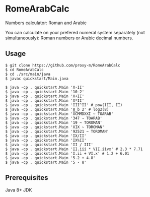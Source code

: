 # RomeArabCalc

Numbers calculator: Roman and Arabic

You can calculate on your prefered numeral system separately (not simultaneously): Roman numbers or Arabic decimal numbers.

## Usage

```
$ git clone https://github.com/proxy-m/RomeArabCalc
$ cd RomeArabCalc
$ cd ./src/main/java
$ javac quickstart/Main.java

$ java -cp . quickstart.Main 'X-II'
$ java -cp . quickstart.Main '10-2'
$ java -cp . quickstart.Main 'X+II'
$ java -cp . quickstart.Main 'X*II'
$ java -cp . quickstart.Main 'III^II' # pow(III, II)
$ java -cp . quickstart.Main '8 b 2' # log2(8)
$ java -cp . quickstart.Main 'X̅C̅MMDXXI ~ TOARAB'
$ java -cp . quickstart.Main '347 ~ TOARAB'
$ java -cp . quickstart.Main '19 ~ TOROMAN'
$ java -cp . quickstart.Main 'XIX ~ TOROMAN'
$ java -cp . quickstart.Main '92521 ~ TOROMAN'
$ java -cp . quickstart.Main 'IX/II'
$ java -cp . quickstart.Main 'IX%II'
$ java -cp . quickstart.Main 'II / III'
$ java -cp . quickstart.Main 'II.iii * VII.iivx' # 2.3 * 7.71
$ java -cp . quickstart.Main 'I.ii + VI.x' # 1.2 + 6.01
$ java -cp . quickstart.Main '5.2 + 4.8'
$ java -cp . quickstart.Main '5 - 8'
```

## Prerequisites

Java 8+ JDK

